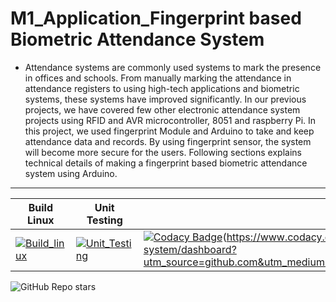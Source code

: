 # M1_Application_Fingerprint based Biometric Attendance System

* Attendance systems are commonly used systems to mark the presence in offices and schools. From  manually marking the attendance in attendance registers to using high-tech applications and biometric systems, these systems have improved significantly. In our previous projects, we have covered few other electronic attendance system projects using RFID and AVR microcontroller, 8051 and raspberry Pi. In this project, we used fingerprint Module and Arduino to take and keep attendance data and records. By using fingerprint sensor, the system will become more secure for the users. Following sections explains technical details of making a fingerprint based biometric attendance system using Arduino.

---

| Build Linux                                                                                                                                                                                                | Unit Testing                                                                                                                                                                                                  | Codacy                                                                                                                                                                                                                                                                                 | Cpp Check                                                                                                                                                                                                     |
| ---------------------------------------------------------------------------------------------------------------------------------------------------------------------------------------------------------- | ------------------------------------------------------------------------------------------------------------------------------------------------------------------------------------------------------------- | -------------------------------------------------------------------------------------------------------------------------------------------------------------------------------------------------------------------------------------------------------------------------------------- | ------------------------------------------------------------------------------------------------------------------------------------------------------------------------------------------------------------- |
| [![Build_linux](https://github.com/vino1428/M1_Application_fingerprint-based-biometric-attendance-system/actions/workflows/build_linux.yml/badge.svg)](https://github.com/vino1428/M1_Application_fingerprint-based-biometric-attendance-system/actions/workflows/build_linux.yml) | [![Unit_Testing](https://github.com/vino1428/M1_Application_fingerprint-based-biometric-attendance-system/actions/workflows/unit_testing.yml/badge.svg)](https://github.com/vino1428/M1_Application_fingerprint-based-biometric-attendance-system/actions/workflows/unit_testing.yml) | [![Codacy Badge](https://app.codacy.com/project/badge/Grade/2b25054a2c1743cd9c6434b74f0434ee)](https://www.codacy.com/gh/vino1428/M1_Application_Fingerprint-based-biometric-attendance-System/dashboard?utm_source=github.com&amp;utm_medium=referral&amp;utm_content=vino1428/M1_Application_Fingerprint-based-biometric-attendance-System&amp;utm_campaign=Badge_Grade)(https://www.codacy.com/gh/vino1428/M1_Application_fingerprint-based-biometric-attendance-system/dashboard?utm_source=github.com&utm_medium=referral&utm_content=samstyle321/M1_App_Billing_System&utm_campaign=Badge_Grade) | [![Static code Cppcheck](https://github.com/vino1428/M1_Application_fingerprint-based-biometric-attendance-system/actions/workflows/cppcheck.yml/badge.svg)](https://github.com/vino1428/M1_Application_fingerprint-based-biometric-attendance-system/actions/workflows/cppcheck.yml) |

![GitHub Repo stars](https://img.shields.io/github/stars/vino1428/M1_Application_figureprint-based-biometric-attendance?style=flat-square)


